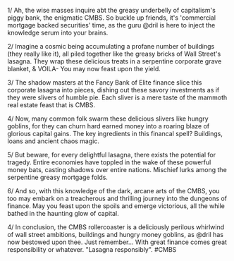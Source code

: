 1/ Ah, the wise masses inquire abt the greasy underbelly of capitalism's piggy bank, the enigmatic CMBS. So buckle up friends, it's 'commercial mortgage backed securities' time, as the guru @dril is here to inject the knowledge serum into your brains.

2/ Imagine a cosmic being accumulating a profane number of buildings (they really like it), all piled together like the greasy bricks of Wall Street's lasagna. They wrap these delicious treats in a serpentine corporate grave blanket, & VOILA- You may now feast upon the yield. 

3/ The shadow masters at the Fancy Bank of Elite finance slice this corporate lasagna into pieces, dishing out these savory investments as if they were slivers of humble pie. Each sliver is a mere taste of the mammoth real estate feast that is CMBS.

4/ Now, many common folk swarm these delicious slivers like hungry goblins, for they can churn hard earned money into a roaring blaze of glorious capital gains. The key ingredients in this financal spell? Buildings, loans and ancient chaos magic.

5/ But beware, for every delightful lasagna, there exists the potential for tragedy. Entire economies have toppled in the wake of these powerful money bats, casting shadows over entire nations. Mischief lurks among the serpentine greasy mortgage folds.

6/ And so, with this knowledge of the dark, arcane arts of the CMBS, you too may embark on a treacherous and thrilling journey into the dungeons of finance. May you feast upon the spoils and emerge victorious, all the while bathed in the haunting glow of capital.

4/ In conclusion, the CMBS rollercoaster is a deliciously perilous whirlwind of wall street ambitions, buildings and hungry money goblins, as @dril has now bestowed upon thee. Just remember... With great finance comes great responsibility or whatever. "Lasagna responsibly". #CMBS